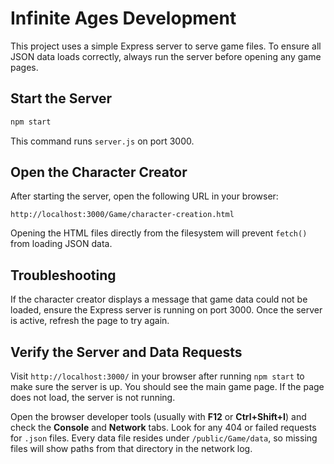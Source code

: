 # Infinite Ages Development

This project uses a simple Express server to serve game files. To ensure all JSON data loads correctly, always run the server before opening any game pages.

## Start the Server

```bash
npm start
```

This command runs `server.js` on port 3000.

## Open the Character Creator

After starting the server, open the following URL in your browser:

```
http://localhost:3000/Game/character-creation.html
```

Opening the HTML files directly from the filesystem will prevent `fetch()` from loading JSON data.


## Troubleshooting

If the character creator displays a message that game data could not be loaded, ensure the Express server is running on port 3000. Once the server is active, refresh the page to try again.

## Verify the Server and Data Requests

Visit `http://localhost:3000/` in your browser after running `npm start` to make sure the server is up. You should see the main game page. If the page does not load, the server is not running.

Open the browser developer tools (usually with **F12** or **Ctrl+Shift+I**) and check the **Console** and **Network** tabs. Look for any 404 or failed requests for `.json` files. Every data file resides under `/public/Game/data`, so missing files will show paths from that directory in the network log.

